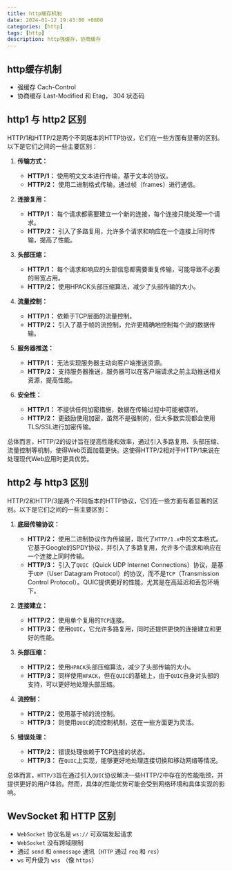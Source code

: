```yaml
---
title: http缓存机制
date: 2024-01-12 19:43:00 +0800
categories: [http]
tags: [http]
description: http强缓存，协商缓存
---
```


## http缓存机制
- 强缓存 Cach-Control
- 协商缓存 Last-Modified 和 Etag， 304 状态码

## http1 与 http2 区别
HTTP/1和HTTP/2是两个不同版本的HTTP协议，它们在一些方面有显著的区别。以下是它们之间的一些主要区别：

1. **传输方式：**
   - **HTTP/1：** 使用明文文本进行传输，基于文本的协议。
   - **HTTP/2：** 使用二进制格式传输，通过帧（frames）进行通信。

2. **连接复用：**
   - **HTTP/1：** 每个请求都需要建立一个新的连接，每个连接只能处理一个请求。
   - **HTTP/2：** 引入了多路复用，允许多个请求和响应在一个连接上同时传输，提高了性能。

3. **头部压缩：**
   - **HTTP/1：** 每个请求和响应的头部信息都需要重复传输，可能导致不必要的带宽占用。
   - **HTTP/2：** 使用HPACK头部压缩算法，减少了头部传输的大小。

4. **流量控制：**
   - **HTTP/1：** 依赖于TCP层面的流量控制。
   - **HTTP/2：** 引入了基于帧的流控制，允许更精确地控制每个流的数据传输。

5. **服务器推送：**
   - **HTTP/1：** 无法实现服务器主动向客户端推送资源。
   - **HTTP/2：** 支持服务器推送，服务器可以在客户端请求之前主动推送相关资源，提高性能。

6. **安全性：**
   - **HTTP/1：** 不提供任何加密措施，数据在传输过程中可能被窃听。
   - **HTTP/2：** 更鼓励使用加密，虽然不是强制的，但大多数实现都会使用TLS/SSL进行加密传输。

总体而言，HTTP/2的设计旨在提高性能和效率，通过引入多路复用、头部压缩、流量控制等机制，使得Web页面加载更快。这使得HTTP/2相对于HTTP/1来说在处理现代Web应用时更具优势。

## http2 与 http3 区别
HTTP/2和HTTP/3是两个不同版本的HTTP协议，它们在一些方面有着显著的区别。以下是它们之间的一些主要区别：

1. **底层传输协议：**
   - **HTTP/2：** 使用二进制协议作为传输层，取代了`HTTP/1.x`中的文本格式。它基于Google的SPDY协议，并引入了多路复用，允许多个请求和响应在一个连接上同时传输。
   - **HTTP/3：** 引入了`QUIC`（Quick UDP Internet Connections）协议，是基于`UDP`（User Datagram Protocol）的协议，而不是`TCP`（Transmission Control Protocol）。QUIC提供更好的性能，尤其是在高延迟和丢包环境下。

2. **连接建立：**
   - **HTTP/2：** 使用单个复用的`TCP`连接。
   - **HTTP/3：** 使用`QUIC`，它允许多路复用，同时还提供更快的连接建立和更好的性能。

3. **头部压缩：**
   - **HTTP/2：** 使用`HPACK`头部压缩算法，减少了头部传输的大小。
   - **HTTP/3：** 同样使用`HPACK`，但在`QUIC`的基础上，由于`QUIC`自身对头部的支持，可以更好地处理头部压缩。

4. **流控制：**
   - **HTTP/2：** 使用基于帧的流控制。
   - **HTTP/3：** 则使用`QUIC`的流控制机制，这在一些方面更为灵活。

5. **错误处理：**
   - **HTTP/2：** 错误处理依赖于TCP连接的状态。
   - **HTTP/3：** 在`QUIC`上实现，能够更好地处理连接切换和移动网络等情况。

总体而言，`HTTP/3`旨在通过引入`QUIC`协议解决一些HTTP/2中存在的性能瓶颈，并提供更好的用户体验。然而，具体的性能优势可能会受到网络环境和具体实现的影响。


## WevSocket 和 HTTP 区别
- `WebSocket` 协议名是 `ws://` 可双端发起请求
- `WebSocket` 没有跨域限制
- 通过 `send` 和 `onmessage` 通讯（`HTTP` 通过 `req` 和 `res`）
- `ws` 可升级为 `wss` （像 `https`）